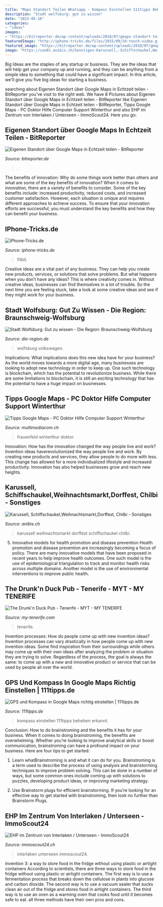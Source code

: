 ```yaml
---
title: "Maps Standort Teilen Whatsapp - Kompass Einstellen 111tipps Beheben Erkannt"
description: "Stadt wolfsburg: gut zu wissen"
date: "2023-05-16"
categories:
- "ideas"
images:
- "https://bitreporter.de/wp-content/uploads/2018/07/gmaps-standort-teilen-1024x511.jpg"
featuredImage: "http://iphone-tricks.de/files/2015/09/3d-touch-video.gif"
featured_image: "https://bitreporter.de/wp-content/uploads/2018/07/gmaps-standort-teilen-1024x511.jpg"
image: "https://can01.anibis.ch/Sonstiges-Karussell,-Schiffschaukel,Weihnachtsmarkt,Dorffest/?2048x1536/3/70/anibis/167/298/022/-5kW1B7vHkyB6iAOt0zt3Q_1.jpg"
---
```



Big Ideas are the staples of any startup or business. They are the ideas that will help get your company up and running, and they can be anything from a simple idea to something that could have a significant impact. In this article, we'll give you five big ideas for starting a business.

	

		
searching about Eigenen Standort über Google Maps in Echtzeit teilen - BitReporter you've visit to the right web. We have 8 Pictures about Eigenen Standort über Google Maps in Echtzeit teilen - BitReporter like Eigenen Standort über Google Maps in Echtzeit teilen - BitReporter, Tipps Google Maps - PC Doktor Hilfe Computer Support Winterthur and also EHP im Zentrum von Interlaken / Unterseen - ImmoScout24. Here you go:
		
    
## Eigenen Standort über Google Maps In Echtzeit Teilen - BitReporter

<img loading=lazy src="https://bitreporter.de/wp-content/uploads/2018/07/gmaps-standort-teilen-1024x511.jpg" onerror="this.onerror=null;this.src='https://tse4.mm.bing.net/th?id=OIP.pvQZETzHdMdmomRJ5CSAagHaDs&amp;pid=15.1';" alt="Eigenen Standort über Google Maps in Echtzeit teilen - BitReporter">

_Source: bitreporter.de_

>. 

	

The benefits of innovation: Why do some things work better than others and what are some of the key benefits of innovation?
When it comes to innovation, there are a variety of benefits to consider. Some of the key benefits include: increased productivity, reduced costs, and increased customer satisfaction. However, each situation is unique and requires different approaches to achieve success. To ensure that your innovation efforts are successful, you must understand the key benefits and how they can benefit your business.

    
## IPhone-Tricks.de

<img loading=lazy src="http://iphone-tricks.de/files/2015/09/3d-touch-video.gif" onerror="this.onerror=null;this.src='https://tse4.mm.bing.net/th?id=OIP.LKBNqibsP6R9_IlrxtBqhQAAAA&amp;pid=15.1';" alt="iPhone-Tricks.de">

_Source: iphone-tricks.de_

>fitbit. 

	

Creative ideas are a vital part of any business. They can help you create new products, services, or solutions that solve problems. But what happens when you don’t have any ideas? This is where creativity comes in. Without creative ideas, businesses can find themselves in a lot of trouble. So the next time you are feeling stuck, take a look at some creative ideas and see if they might work for your business.

    
## Stadt Wolfsburg: Gut Zu Wissen - Die Region: Braunschweig-Wolfsburg

<img loading=lazy src="https://die-region.de/fileadmin/_processed_/0/4/csm_Volkswagen_Arena_e4e1fe7f21.jpg" onerror="this.onerror=null;this.src='https://tse2.mm.bing.net/th?id=OIP.HZN86X90Rh4ThrZSMWbzowHaFj&amp;pid=15.1';" alt="Stadt Wolfsburg: Gut zu wissen - Die Region: Braunschweig-Wolfsburg">

_Source: die-region.de_

>wolfsburg volkswagen. 

	

Implications: What implications does this new idea have for your business?
As the world moves towards a more digital age, many businesses are looking to adopt new technology in order to keep up. One such technology is blockchain, which has the potential to revolutionize business. While there are some limitations to blockchain, it is still an exciting technology that has the potential to have a huge impact on businesses.

    
## Tipps Google Maps - PC Doktor Hilfe Computer Support Winterthur

<img loading=lazy src="http://www.multimediacom.ch/images/Google-Maps-1.jpg" onerror="this.onerror=null;this.src='https://tse4.mm.bing.net/th?id=OIP.IfSi8VzUisfD0EQRmCcg4wAAAA&amp;pid=15.1';" alt="Tipps Google Maps - PC Doktor Hilfe Computer Support Winterthur">

_Source: multimediacom.ch_

>frauenfeld winterthur doktor. 

	

Innovation: How has the innovation changed the way people live and work?
Invention ideas haverevolutionized the way people live and work. By creating new products and services, they allow people to do more with less. This change has allowed for a more individualized lifestyle and increased productivity. Innovation has also helped businesses grow and reach new heights.

    
## Karussell, Schiffschaukel,Weihnachtsmarkt,Dorffest, Chilbi - Sonstiges

<img loading=lazy src="https://can01.anibis.ch/Sonstiges-Karussell,-Schiffschaukel,Weihnachtsmarkt,Dorffest/?2048x1536/3/70/anibis/167/298/022/-5kW1B7vHkyB6iAOt0zt3Q_1.jpg" onerror="this.onerror=null;this.src='https://tse2.mm.bing.net/th?id=OIP.prPc7X3geYby_pjVnWNSgQHaJ4&amp;pid=15.1';" alt="Karussell, Schiffschaukel,Weihnachtsmarkt,Dorffest, Chilbi - Sonstiges">

_Source: anibis.ch_

>karussell weihnachtsmarkt dorffest schiffschaukel chilbi. 

	

5) Innovative models for health promotion and disease prevention
Health promotion and disease prevention are increasingly becoming a focus of policy. There are many innovative models that have been proposed in recent years to help improve health outcomes. One such model is the use of epidemiological triangulation to track and monitor health risks across multiple domains. Another model is the use of environmental interventions to improve public health.

    
## The Drunk&#039;n Duck Pub - Tenerife - MYT - MY TENERIFE

<img loading=lazy src="https://my-tenerife.com/templates/yootheme/cache/the-drunken-duck-pub-bar-tenerife-03-51967f48.jpeg" onerror="this.onerror=null;this.src='https://tse4.mm.bing.net/th?id=OIP.hJmZt4KTona8ETSdh36kTQHaEK&amp;pid=15.1';" alt="The Drunk&#039;n Duck Pub - Tenerife - MYT - MY TENERIFE">

_Source: my-tenerife.com_

>tenerife. 

	

Invention processes: How do people come up with new invention ideas?
Invention processes can vary drastically in how people come up with new invention ideas. Some find inspiration from their surroundings while others may come up with their own ideas after analyzing the problem or situation they are trying to solve. Regardless of the process, the goal is always the same: to come up with a new and innovative product or service that can be used by people all over the world.

    
## GPS Und Kompass In Google Maps Richtig Einstellen | 111tipps.de

<img loading=lazy src="https://www.111tipps.de/wp-content/uploads/2019/08/Google_Maps_106.jpg" onerror="this.onerror=null;this.src='https://tse3.mm.bing.net/th?id=OIP.PoGkYliy1aXmzZ4UXi2dqQHaE8&amp;pid=15.1';" alt="GPS und Kompass in Google Maps richtig einstellen | 111tipps.de">

_Source: 111tipps.de_

>kompass einstellen 111tipps beheben erkannt. 

	

Conclusion: How to do brainstroming and the benefits it has for your business.
When it comes to doing brainstroming, the benefits are overwhelming. Whether you’re looking to improve analytical skills or boost communication, brainstroming can have a profound impact on your business. Here are four tips to get started:
1. Learn whatBrainstroming is and what it can do for you. Brainstroming is a term used to describe the process of using analysis and brainstorming techniques to improve problem solving. This can be done in a number of ways, but some common ones include coming up with solutions to puzzles, developing product ideas, or improving marketing strategy.

2. Use Brainstorm plugs for efficient brainstorming. If you’re looking for an effective way to get started with brainstroming, then look no further than Brainstorm Plugs.

    
## EHP Im Zentrum Von Interlaken / Unterseen - ImmoScout24

<img loading=lazy src="https://cis01.immoscout24.ch/ehp-im-zentrum-von-interlaken-unterseen-unterseen?940x628/0/90/is24media/77/ac/5a14e87541-210706.jpg" onerror="this.onerror=null;this.src='https://tse1.mm.bing.net/th?id=OIP.2MmZkcTDpAenUrWmaGGlvwHaE8&amp;pid=15.1';" alt="EHP im Zentrum von Interlaken / Unterseen - ImmoScout24">

_Source: immoscout24.ch_

>interlaken unterseen immoscout24. 

	

Invention 3: a way to store food in the fridge without using plastic or airtight containers
According to scientists, there are three ways to store food in the fridge without using plastic or airtight containers. The first way is to use a fermentation process that breaks down the cellulose in plants into glucose and carbon dioxide. The second way is to use a vacuum sealer that sucks clean air out of the fridge and stores food in airtight containers. The third way is to use an oven as a warming oven that cooks food until it becomes safe to eat. all three methods have their own pros and cons.

